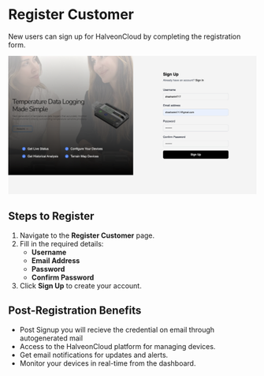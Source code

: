 # Register Customer

New users can sign up for HalveonCloud by completing the registration form.



![Register Customer](../../static/img/register.png)
## Steps to Register
1. Navigate to the **Register Customer** page.
2. Fill in the required details:
   - **Username**
   - **Email Address**
   - **Password**
   - **Confirm Password**
3. Click **Sign Up** to create your account.

## Post-Registration Benefits
- Post Signup you will recieve the credential on email through autogenerated mail
- Access to the HalveonCloud platform for managing devices.
- Get email notifications for updates and alerts.
- Monitor your devices in real-time from the dashboard.
